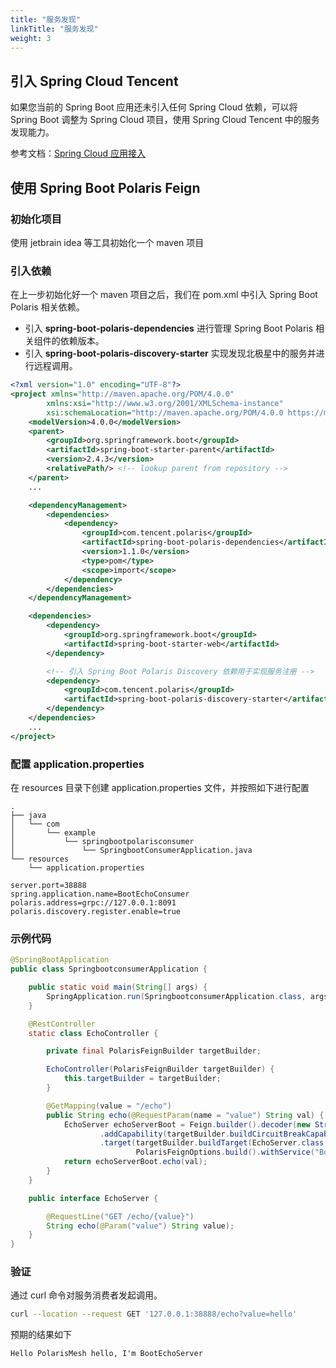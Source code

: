 ```yaml
---
title: "服务发现"
linkTitle: "服务发现"
weight: 3
---
```


## 引入 Spring Cloud Tencent

如果您当前的 Spring Boot 应用还未引入任何 Spring Cloud 依赖，可以将 Spring Boot 调整为 Spring Cloud 项目，使用 Spring
Cloud Tencent 中的服务发现能力。

参考文档：[Spring Cloud 应用接入](/docs/使用指南/java应用开发/spring-cloud/服务发现/)

## 使用 Spring Boot Polaris Feign

### 初始化项目

使用 jetbrain idea 等工具初始化一个 maven 项目

### 引入依赖

在上一步初始化好一个 maven 项目之后，我们在 pom.xml 中引入 Spring Boot Polaris 相关依赖。

- 引入 **spring-boot-polaris-dependencies** 进行管理 Spring Boot Polaris 相关组件的依赖版本。
- 引入 **spring-boot-polaris-discovery-starter** 实现发现北极星中的服务并进行远程调用。


```xml
<?xml version="1.0" encoding="UTF-8"?>
<project xmlns="http://maven.apache.org/POM/4.0.0"
        xmlns:xsi="http://www.w3.org/2001/XMLSchema-instance"
        xsi:schemaLocation="http://maven.apache.org/POM/4.0.0 https://maven.apache.org/xsd/maven-4.0.0.xsd">
    <modelVersion>4.0.0</modelVersion>
    <parent>
        <groupId>org.springframework.boot</groupId>
        <artifactId>spring-boot-starter-parent</artifactId>
        <version>2.4.3</version>
        <relativePath/> <!-- lookup parent from repository -->
    </parent>
    ...

    <dependencyManagement>
        <dependencies>
            <dependency>
                <groupId>com.tencent.polaris</groupId>
                <artifactId>spring-boot-polaris-dependencies</artifactId>
                <version>1.1.0</version>
                <type>pom</type>
                <scope>import</scope>
            </dependency>
        </dependencies>
    </dependencyManagement>

    <dependencies>
        <dependency>
            <groupId>org.springframework.boot</groupId>
            <artifactId>spring-boot-starter-web</artifactId>
        </dependency>

        <!-- 引入 Spring Boot Polaris Discovery 依赖用于实现服务注册 -->
        <dependency>
            <groupId>com.tencent.polaris</groupId>
            <artifactId>spring-boot-polaris-discovery-starter</artifactId>
        </dependency>
    </dependencies>
    ...
</project>

```

### 配置 application.properties 

在 resources 目录下创建 application.properties 文件，并按照如下进行配置

```
.
├── java
│   └── com
│       └── example
│           └── springbootpolarisconsumer
│               └── SpringbootConsumerApplication.java
└── resources
    └── application.properties
```

```properties
server.port=38888
spring.application.name=BootEchoConsumer
polaris.address=grpc://127.0.0.1:8091
polaris.discovery.register.enable=true
```

### 示例代码

```java
@SpringBootApplication
public class SpringbootconsumerApplication {

    public static void main(String[] args) {
        SpringApplication.run(SpringbootconsumerApplication.class, args);
    }

    @RestController
    static class EchoController {

        private final PolarisFeignBuilder targetBuilder;

        EchoController(PolarisFeignBuilder targetBuilder) {
            this.targetBuilder = targetBuilder;
        }

        @GetMapping(value = "/echo")
        public String echo(@RequestParam(name = "value") String val) {
            EchoServer echoServerBoot = Feign.builder().decoder(new StringDecoder())
                    .addCapability(targetBuilder.buildCircuitBreakCapability())
                    .target(targetBuilder.buildTarget(EchoServer.class,
                            PolarisFeignOptions.build().withService("BootEchoServer")));
            return echoServerBoot.echo(val);
        }
    }

    public interface EchoServer {

        @RequestLine("GET /echo/{value}")
        String echo(@Param("value") String value);
    }
}
```

### 验证

通过 curl 命令对服务消费者发起调用。

```bash
curl --location --request GET '127.0.0.1:38888/echo?value=hello'
```

预期的结果如下

```
Hello PolarisMesh hello, I'm BootEchoServer
```